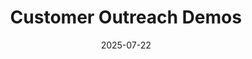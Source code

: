 ---
title: Customer Outreach Demos
description: Jupyter Notebooks with AI agents and search tools
url: /CrewAiDemos/CustomerOutreach/Sprint001/
date: 2025-07-22
---
